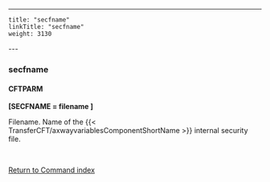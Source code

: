 ---
    title: "secfname"
    linkTitle: "secfname"
    weight: 3130
---<span id="secfname"></span>

### secfname

#### CFTPARM

****[SECFNAME = filename ]****

Filename. Name of the {{< TransferCFT/axwayvariablesComponentShortName  >}} internal security file.

 

[Return to Command index](../../)
